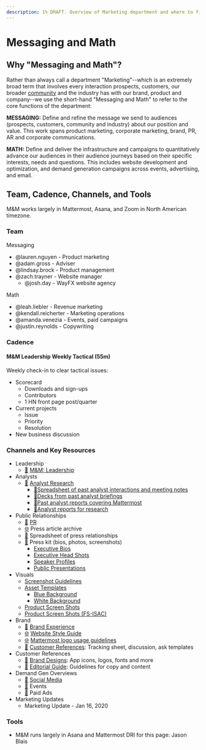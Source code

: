 ```yaml
---
description: 1% DRAFT. Overview of Marketing department and where to find materials
---
```


# Messaging and Math

## Why "Messaging and Math"?

Rather than always call a department "Marketing"--which is an extremely broad term that involves every interaction prospects, customers, our broader [community](../../contributors/contributors/community.md) and the industry has with our brand, product and company--we use the short-hand "Messaging and Math" to refer to the core functions of the department:

**MESSAGING:** Define and refine the message we send to audiences \(prospects, customers, community and industry\) about our position and value. This work spans product marketing, corporate marketing, brand, PR, AR and corporate communications.

**MATH:** Define and deliver the infrastructure and campaigns to quantitatively advance our audiences in their audience journeys based on their specific interests, needs and questions. This includes website development and optimization, and demand generation campaigns across events, advertising, and email.

## Team, Cadence, Channels, and Tools

M&M works largely in Mattermost, Asana, and Zoom in North American timezone.

### Team

Messaging

* @lauren.nguyen - Product marketing 
* @adam.gross - Adviser 
* @lindsay.brock - Product management 
* @zach.trayner - Website manager 
  * @josh.day - WayFX website agency

Math

* @leah.liebler - Revenue marketing 
* @kendall.reicherter - Marketing operations 
* @amanda.venezia - Events, paid campaigns 
* @justin.reynolds - Copywriting 

### Cadence

#### M&M Leadership Weekly Tactical \(55m\)

Weekly check-in to clear tactical issues:

* Scorecard
  * Downloads and sign-ups
  * Contributors
  * 1 HN front page post/quarter
* Current projects
  * Issue
  * Priority
  * Resolution 
* New business discussion 

### Channels and Key Resources

* Leadership
  * [💬](https://emojipedia.org/speech-balloon/) [M&M: Leadership ](https://community.mattermost.com/private-core/channels/mm)
* Analysts  
  * [💬](https://emojipedia.org/speech-balloon/) [Analyst Research](https://community.mattermost.com/private-core/channels/analyst-research)
    * [📝](https://emojipedia.org/memo/)[Spreadsheet of past analyst interactions and meeting notes ](https://docs.google.com/spreadsheets/d/1RpBFAbOgkdiiNE-OmtPGn0Ey0JzVODGiW9flACJaiZQ/edit#gid=0)
    * [📁](https://emojipedia.org/file-folder/)[Decks from past analyst briefings](https://drive.google.com/drive/folders/1Q79Gy4-LJZbvzLXNoBiEEB_Y5-wC_Qqw)
    * [📁Past analyst reports covering Mattermost](https://drive.google.com/drive/folders/16SMn6yR5nIK2YUimpCDC04a1s4F8_j3w)
    * [📁](https://emojipedia.org/file-folder/)[Analyst reports for research ](https://drive.google.com/drive/folders/1kNKUXxlAvMdSHYSVnXgLLbvonixI4HYh)
* Public Relationships
  * [💬](https://emojipedia.org/speech-balloon/) [PR](https://community.mattermost.com/private-core/channels/pr)
  * [🌐](https://emojipedia.org/globe-with-meridians/) Press article archive
  * [📁](https://emojipedia.org/file-folder/) Spreadsheet of press relationships
  * [📁](https://emojipedia.org/file-folder/) Press kit \(bios, photos, screenshots\) 
    * [Executive Bios](https://docs.google.com/document/d/1R06ieUPLSMmffE1Fnr4CQLYTEBLKvCaRH-bsfRTgBY0/edit)
    * [Executive Head Shots](https://drive.google.com/drive/u/0/folders/1-09BQ8IMKzTTROtL_sIS00h9XnaNrGID)
    * [Speaker Profiles](https://docs.google.com/spreadsheets/d/1DbGkHR3jrOVP4a_RkBPkUdfSN6yfk5Jho8-Dy4HOSUM/edit?ts=5dfba3f0)
    * [Public Presentations](https://drive.google.com/drive/u/0/folders/1Zajlo5q06VOmYx78HURQAhAArVrJlbTo)
* Visuals
  * [Screenshot Guidelines](https://handbook.mattermost.com/operations/messaging-and-math/how-to-guides-for-m-and-m/how-to-create-screenshots-and-gifs)
  * [Asset Templates](https://drive.google.com/drive/folders/0Bx-9w8QDFlfcbUh2bGdkRElJaWs)
    * [Blue Background](https://www.dropbox.com/s/a8tbqxiik1m9i8u/20170717_template_dark.tif?dl=0)
    * [White Background](https://www.dropbox.com/s/codoct7np20fx3l/20170717_template_light.tif?dl=0)
  * [Product Screen Shots ](https://drive.google.com/drive/u/0/folders/1lwTOEpcnEom7eSavjsXlvkkdRdZgeoip)
  * [Product Screen Shots \(FS-ISAC\)](https://drive.google.com/drive/u/0/folders/19e7vuyK9wYQ7_KffYJKkfX41-b-48SkD)
* Brand
  * [💬](https://emojipedia.org/speech-balloon/) [Brand Experience ](https://community.mattermost.com/private-core/channels/brand-guidelines) 
  * [🌐](https://emojipedia.org/globe-with-meridians/) [Website Style Guide ](https://mattermost.wayfx.com/0ddc9bpne/p/44c8eb)
  * [🌐](https://emojipedia.org/globe-with-meridians/) [Mattermost logo usage guidelines ](https://mattermost.org/brand-guidelines/)
  * [📁](https://emojipedia.org/file-folder/) [Customer References](https://community.mattermost.com/private-core/channels/customer-references): Tracking sheet, discussion, ask templates
* Customer References 
  * [📁](https://emojipedia.org/file-folder/) [Brand Designs](https://drive.google.com/drive/folders/0B62zW3fU_TcARUpPcUc4WlFEODQ): App icons, logos, fonts and more
  * [📁](https://emojipedia.org/file-folder/) [Editorial Guide](https://github.com/mattermost/mattermost-handbook/tree/8c222bd9dfaae1a9eed9ae585bf477f9709a93ea/document/d/1XWjtWdF77qKdxDso_-aC_S1c3E0ohOoxCRL_PIf3pco/edit/README.md#heading=h.mowcb1f5jyj7): Guidelines for copy and content 
* Demand Gen Overviews
  * [💬](https://emojipedia.org/speech-balloon/) [Social Media ](https://docs.google.com/spreadsheets/d/1RskstYEc8QqcKNR6N3tPd2IqbWZlK0hJMg_5pLzKe7c/edit#gid=0)
  * [💬](https://emojipedia.org/speech-balloon/) Events
  * [💬](https://emojipedia.org/speech-balloon/) Paid Ads
* Marketing Updates
  * Marketing Update - Jan 16, 2020

### Tools

* M&M runs largely in Asana and Mattermost     DRI for this page: Jason Blais 

